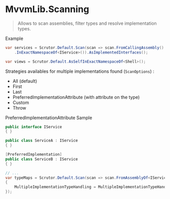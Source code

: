 # MvvmLib.Scanning

> Allows to scan assemblies, filter types and resolve implementation types.

Example

```cs
var services = Scrutor.Default.Scan(scan => scan.FromCallingAssembly()
    .InExactNamespaceOf<IService>()).AsImplementedInterfaces();

var views = Scrutor.Default.AsSelfInExactNamespaceOf<Shell>();
```

Strategies availables for multiple implementations found (`ScanOptions`) : 

* All (default)
* First 
* Last
* PreferredImplementationAttribute (with attribute on the type)
* Custom
* Throw

PreferredImplementationAttribute Sample 

```cs
public interface IService
{ }

public class ServiceA : IService
{ }

[PreferredImplementation]
public class ServiceB : IService
{ }

// ...
var typeMaps = Scrutor.Default.Scan(scan => scan.FromAssemblyOf<IService>()).AsImplementedInterfaces(new ScanOptions
{
    MultipleImplementationTypeHandling = MultipleImplementationTypeHandling.PreferredImplementationAttribute
});
```

